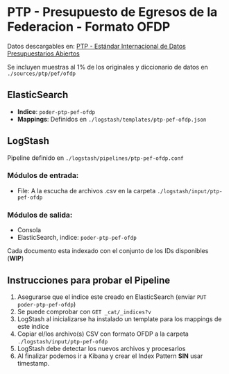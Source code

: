 # PTP - Presupuesto de Egresos de la Federacion - Formato OFDP

Datos descargables en: [PTP - Estándar Internacional de Datos Presupuestarios Abiertos](http://transparenciapresupuestaria.gob.mx/es/PTP/datos_presupuestarios_abiertos)

Se incluyen muestras al 1% de los originales y diccionario de datos en `./sources/ptp/pef/ofdp`

## ElasticSearch

- **Indice**: `poder-ptp-pef-ofdp`
- **Mappings**: Definidos en `./logstash/templates/ptp-pef-ofdp.json`

## LogStash

Pipeline definido en `./logstash/pipelines/ptp-pef-ofdp.conf`

### Módulos de entrada:
- File: A la escucha de archivos .csv en la carpeta `./logstash/input/ptp-pef-ofdp`

### Módulos de salida:
- Consola
- ElasticSearch, indice: `poder-ptp-pef-ofdp`

Cada documento esta indexado con el conjunto de los IDs disponibles (**WIP**)

## Instrucciones para probar el Pipeline
1. Asegurarse que el indice este creado en ElasticSearch (enviar `PUT poder-ptp-pef-ofdp`)
  1. Se puede comprobar con `GET _cat/_indices?v`
  1. LogStash al inicializarse ha instalado un template para los mappings de este indice
1. Copiar el/los archivo(s) CSV con formato OFDP a la carpeta `./logstash/input/ptp-pef-ofdp`
1. LogStash debe detectar los nuevos archivos y procesarlos
1. Al finalizar podemos ir a Kibana y crear el Index Pattern **SIN** usar timestamp.
